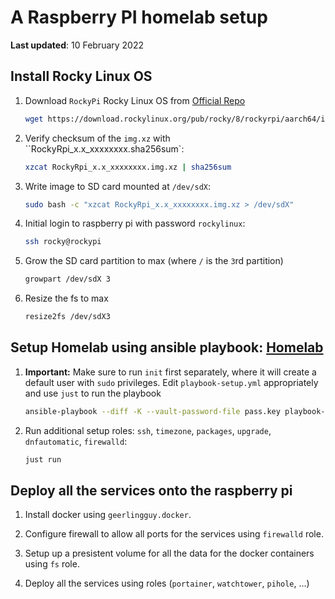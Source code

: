 # A Raspberry PI homelab setup

**Last updated**: 10 February 2022

## Install Rocky Linux OS

1. Download `RockyPi` Rocky Linux OS from [Official Repo](https://download.rockylinux.org/pub/rocky/8/rockyrpi/aarch64/images/)

    ```bash
    wget https://download.rockylinux.org/pub/rocky/8/rockyrpi/aarch64/images/RockyRpi_x.x_xxxxxxxx.img.xz
    ```

2. Verify checksum of the `img.xz` with ``RockyRpi_x.x_xxxxxxxx.sha256sum`:

    ```bash
    xzcat RockyRpi_x.x_xxxxxxxx.img.xz | sha256sum
    ```

3. Write image to SD card mounted at `/dev/sdX`:

    ```bash
    sudo bash -c "xzcat RockyRpi_x.x_xxxxxxxx.img.xz > /dev/sdX"
    ```

4. Initial login to raspberry pi with password `rockylinux`:

    ```bash
    ssh rocky@rockypi
    ```

5. Grow the SD card partition to max (where `/` is the `3`rd partition)

    ```bash
    growpart /dev/sdX 3
    ```

6. Resize the fs to max

    ```bash
    resize2fs /dev/sdX3
    ```

## Setup Homelab using ansible playbook: [Homelab](https://github.com/lento234/homelab)

1. **Important:** Make sure to run `init` first separately, where it will create a default user with `sudo` privileges. Edit `playbook-setup.yml` appropriately and use `just` to run the playbook

    ```bash
    ansible-playbook --diff -K --vault-password-file pass.key playbook-setup.yml # or: just run
    ```

2. Run additional setup roles: `ssh`, `timezone`, `packages`, `upgrade`, `dnfautomatic`, `firewalld`:

    ```bash
    just run
    ```

## Deploy all the services onto the raspberry pi

1. Install docker using `geerlingguy.docker`.

2. Configure firewall to allow all ports for the services using `firewalld` role.

3. Setup up a presistent volume for all the data for the docker containers using `fs` role.

4. Deploy all the services using roles (`portainer`, `watchtower`, `pihole`, ...)
